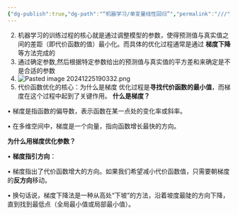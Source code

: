 ```yaml
---
{"dg-publish":true,"dg-path":"“机器学习/单变量线性回归”","permalink":"///","title":"单变量线性回归","tags":["机器学习"]}
---
```




2. 机器学习的训练过程的核心就是通过调整模型的参数，使得预测值与真实值之间的差距（即代价函数的值）最小化。而具体的优化过程通常是通过 **梯度下降** 等方法完成的
3. 通过确定参数,然后根据特定参数给出的预测值与真实值的平方差和来确定是不是合适的参数
4. ![Pasted image 20241225190332.png](/img/user/Pasted%20image%2020241225190332.png)
5. 代价函数优化的核心：为什么是梯度
优化过程是**寻找代价函数的最小值**，而梯度在这个过程中起到了关键作用。
**什么是梯度？**

• 梯度是指函数的偏导数，表示函数在某一点处的变化率或斜率。

• 在多维空间中，梯度是一个向量，指向函数增长最快的方向。

**为什么用梯度优化参数？**

• **梯度指引方向**：

• 梯度指出了代价函数增大的方向。如果我们希望减小代价函数值，只需要朝梯度的**反方向**移动。

• 换句话说，梯度下降法是一种从高处“下坡”的方法，沿着坡度最陡的方向下降，直到找到最低点（全局最小值或局部最小值）。